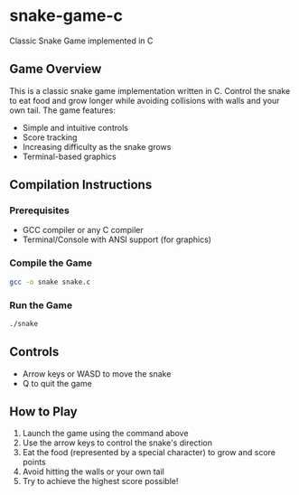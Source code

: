 # snake-game-c

Classic Snake Game implemented in C

## Game Overview

This is a classic snake game implementation written in C. Control the snake to eat food and grow longer while avoiding collisions with walls and your own tail. The game features:

- Simple and intuitive controls
- Score tracking
- Increasing difficulty as the snake grows
- Terminal-based graphics

## Compilation Instructions

### Prerequisites
- GCC compiler or any C compiler
- Terminal/Console with ANSI support (for graphics)

### Compile the Game

```bash
gcc -o snake snake.c
```

### Run the Game

```bash
./snake
```

## Controls

- Arrow keys or WASD to move the snake
- Q to quit the game

## How to Play

1. Launch the game using the command above
2. Use the arrow keys to control the snake's direction
3. Eat the food (represented by a special character) to grow and score points
4. Avoid hitting the walls or your own tail
5. Try to achieve the highest score possible!
